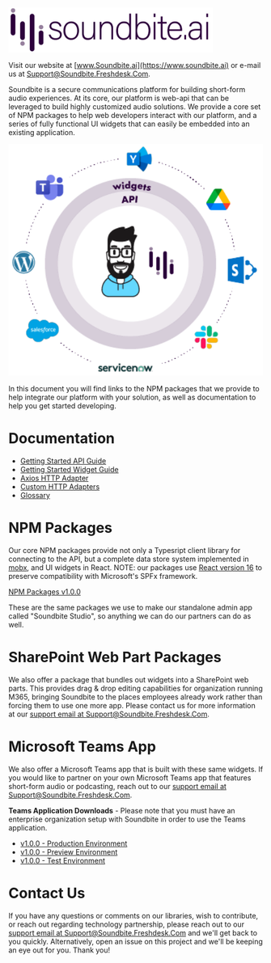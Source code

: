 ![Soundbite Logo](docs/images/logo-long.png)

Visit our website at [www.Soundbite.ai](https://www.soundbite.ai) or e-mail us at [Support@Soundbite.Freshdesk.Com](mailto:Support@Soundbite.Freshdesk.Com).

Soundbite is a secure communications platform for building short-form audio experiences. At its core, our platform is web-api that can be leveraged to build highly customized
audio solutions. We provide a core set of NPM packages to help web developers interact with our
platform, and a series of fully functional UI widgets that can easily be embedded into an existing
application.

![Tech Layers](docs/images/tech-layers.png)

In this document you will find links to the NPM packages that we provide to help integrate our 
platform with your solution, as well as documentation to help you get started developing.

# Documentation

- [Getting Started API Guide](docs/getting-started-api.md)
- [Getting Started Widget Guide](docs/getting-started-widgets.md)
- [Axios HTTP Adapter](docs/http-adapter-axios)
- [Custom HTTP Adapters](docs/http-adapter-custom)
- [Glossary](docs/glossary.md)

# NPM Packages
Our core NPM packages provide not only a Typesript client library for connecting to the API, but a complete data store system implemented in [mobx](https://mobx.js.org/README.html), and UI widgets in React. NOTE: our packages use [React version 16](https://reactjs.org/blog/2017/09/26/react-v16.0.html) to preserve compatibility with Microsoft's SPFx framework.

[NPM Packages v1.0.0](releases/npm/v1.0.0/notes.md)

These are the same packages we use to make our standalone admin app called "Soundbite Studio", so anything we can do our partners can do as well.

# SharePoint Web Part Packages
We also offer a package that bundles out widgets into a SharePoint web parts. This provides drag & drop editing capabilities for organization running M365, bringing Soundbite to the places employees already work rather than forcing them to use one more app. Please contact us for more information at our [support email at Support@Soundbite.Freshdesk.Com](mailto:Support@Soundbite.Freshdesk.Com).

# Microsoft Teams App
We also offer a Microsoft Teams app that is built with these same widgets. If you would like to partner on your own Microsoft Teams app that features short-form audio or podcasting, reach out to our [support email at Support@Soundbite.Freshdesk.Com](mailto:Support@Soundbite.Freshdesk.Com).

**Teams Application Downloads** - Please note that you must have an enterprise organization setup with Soundbite in order to use the Teams application.
- [v1.0.0 - Production Environment](releases/teamsApp/v1.0.0/Teams.App.usw.zip)
- [v1.0.0 - Preview Environment](releases/teamsApp/v1.0.0/Teams.App.usw.zip)
- [v1.0.0 - Test Environment](releases/teamsApp/v1.0.0/Teams.App.usw.zip)

# Contact Us
If you have any questions or comments on our libraries, wish to contribute, or reach out regarding technology partnership, please reach out to our [support email at Support@Soundbite.Freshdesk.Com](mailto:Support@Soundbite.Freshdesk.Com) and we'll get back to you quickly. Alternatively, open an issue on this project and we'll be keeping an eye out for you. Thank you!
